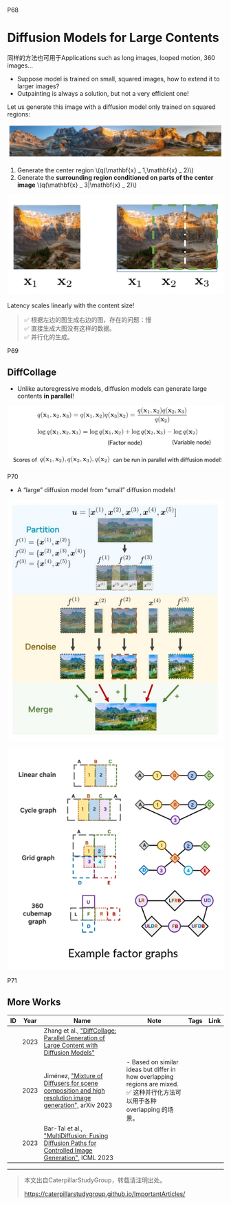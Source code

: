 P68   
# Diffusion Models for Large Contents   

同样的方法也可用于Applications such as long images, looped motion, 360 images…   

 - Suppose model is trained on small, squared images, how to extend it to larger images?   
 - Outpainting is always a solution, but not a very efficient one!   

Let us generate this image with a diffusion model only trained on squared regions:    

![](../../assets/D3-68-1.png)    

1. Generate the center region \\(q(\mathbf{x} _ 1,\mathbf{x} _ 2)\\)    
2. Generate the **surrounding region conditioned on parts of the center image** \\(q(\mathbf{x} _ 3|\mathbf{x} _ 2)\\)    

![](../../assets/D3-68-2.png)    

Latency scales linearly with the content size!     

> &#x2705; 根据左边的图生成右边的图，存在的问题：慢     
> &#x2705; 直接生成大图没有这样的数据。   
> &#x2705; 并行化的生成。    
   
P69   
## DiffCollage

 - Unlike autoregressive models, diffusion models can generate large contents **in parallel**!    

![](../../assets/D3-69-1.png)    

P70     

 - A “large” diffusion model from “small” diffusion models!   

![](../../assets/D3-70-1.png)    

![](../../assets/D3-70-2.png)    

P71   

## More Works

|ID|Year|Name|Note|Tags|Link|
|---|---|---|---|---|---|
||2023|Zhang et al., <u>"DiffCollage: Parallel Generation of Large Content with Diffusion Models"||
||2023|Jiménez, <u>"Mixture of Diffusers for scene composition and high resolution image generation",</u> arXiv 2023| - Based on similar ideas but differ in how overlapping regions are mixed.<br> &#x2705; 这种并行化方法可以用于各种 overlapping 的场景。 |
||2023|Bar-Tal et al., <u>"MultiDiffusion: Fusing Diffusion Paths for Controlled Image Generation",</u> ICML 2023 |

   



---------------------------------------
> 本文出自CaterpillarStudyGroup，转载请注明出处。
>
> https://caterpillarstudygroup.github.io/ImportantArticles/